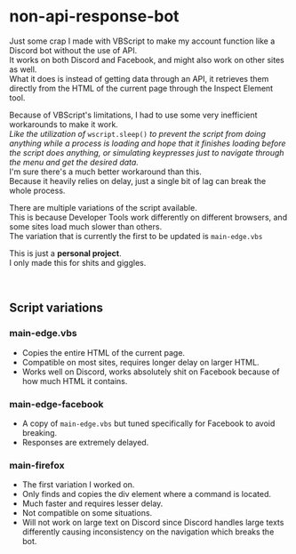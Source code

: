 # non-api-response-bot
Just some crap I made with VBScript to make my account function like a Discord bot without the use of API.\
It works on both Discord and Facebook, and might also work on other sites as well.\
What it does is instead of getting data through an API, it retrieves them directly from the HTML of the current page through the Inspect Element tool.

Because of VBScript's limitations, I had to use some very inefficient workarounds to make it work.\
*Like the utilization of* `wscript.sleep()` *to prevent the script from doing anything while a process is loading and hope that it finishes loading before the script does anything, or simulating keypresses just to navigate through the menu and get the desired data.*\
I'm sure there's a much better workaround than this.\
Because it heavily relies on delay, just a single bit of lag can break the whole process.

There are multiple variations of the script available.\
This is because Developer Tools work differently on different browsers, and some sites load much slower than others.\
The variation that is currently the first to be updated is `main-edge.vbs`

This is just a **personal project**.\
I only made this for shits and giggles.

&nbsp;

## Script variations
### main-edge.vbs
- Copies the entire HTML of the current page.
- Compatible on most sites, requires longer delay on larger HTML.
- Works well on Discord, works absolutely shit on Facebook because of how much HTML it contains.

### main-edge-facebook
- A copy of `main-edge.vbs` but tuned specifically for Facebook to avoid breaking.
- Responses are extremely delayed.

### main-firefox
- The first variation I worked on.
- Only finds and copies the div element where a command is located.
- Much faster and requires lesser delay.
- Not compatible on some situations.
- Will not work on large text on Discord since Discord handles large texts differently causing inconsistency on the navigation which breaks the bot.
